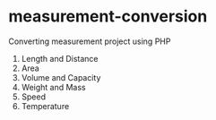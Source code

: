 # measurement-conversion
Converting measurement project using PHP

  


1. Length and Distance
2. Area
3. Volume and Capacity
4. Weight and Mass
5. Speed
6. Temperature
